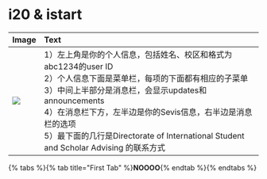 # i20 & istart

| Image | Text |
|:------|:-----|
|![][image]| 1）左上角是你的个人信息，包括姓名、校区和格式为abc1234的user ID<br> 2）个人信息下面是菜单栏，每项的下面都有相应的子菜单<br> 3）中间上半部分是消息栏，会显示updates和announcements<br> 4）在消息栏下方，左半边是你的Sevis信息，右半边是消息栏的选项<br> 5）最下面的几行是Directorate of International Student and Scholar Advising 的联系方式 |



[image]: ../.gitbook/assets/ep.jpg

{% tabs %}{% tab title="First Tab" %}**NOOOO**{% endtab %}{% endtabs %}

